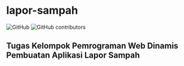 # lapor-sampah

![GitHub](https://img.shields.io/github/license/himawanTIF/lapor-sampah?style=for-the-badge)
![GitHub contributors](https://img.shields.io/github/contributors/himawanTIF/lapor-sampah?style=for-the-badge)

## Tugas Kelompok Pemrograman Web Dinamis Pembuatan Aplikasi Lapor Sampah

